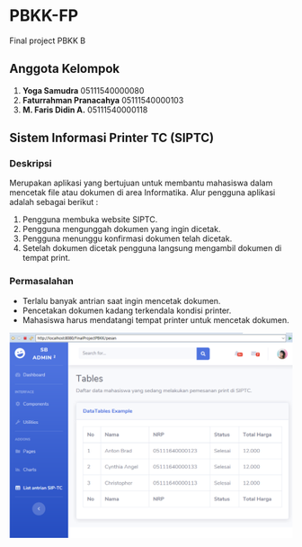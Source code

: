 # PBKK-FP
Final project PBKK B

## Anggota Kelompok
1. **Yoga Samudra** 05111540000080
2. **Faturrahman Pranacahya** 05111540000103
3. **M. Faris Didin A.** 05111540000118

## Sistem Informasi Printer TC (SIPTC)  

### Deskripsi  
Merupakan aplikasi yang bertujuan untuk membantu mahasiswa dalam mencetak file atau dokumen di area Informatika. Alur pengguna aplikasi adalah sebagai berikut :  
1. Pengguna membuka website SIPTC.
2. Pengguna mengunggah dokumen yang ingin dicetak.
3. Pengguna menunggu konfirmasi dokumen telah dicetak.
4. Setelah dokumen dicetak pengguna langsung mengambil dokumen di tempat print.

### Permasalahan
- Terlalu banyak antrian saat ingin mencetak dokumen.
- Pencetakan dokumen kadang terkendala kondisi printer.
- Mahasiswa harus mendatangi tempat printer untuk mencetak dokumen.


![alt text](https://github.com/Pranacahya/PBKK-FP/blob/master/HalamanDaftarPesan.PNG)
